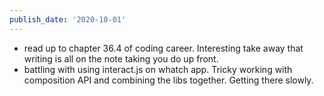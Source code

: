 ```yaml
---
publish_date: '2020-10-01'
---
```

- read up to  chapter 36.4 of coding career. Interesting take away that writing is all on the note taking you do up front.
- battling with using interact.js on whatch app. Tricky working with composition API and combining the libs together. Getting there slowly.
